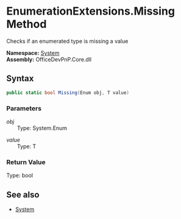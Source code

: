 # EnumerationExtensions.Missing Method  
Checks if an enumerated type is missing a value  

**Namespace:** [System](System.md)  
**Assembly:** OfficeDevPnP.Core.dll  
## Syntax
```C#
public static bool Missing(Enum obj, T value)
```
### Parameters
*obj*  
&emsp;&emsp;Type: System.Enum  

*value*  
&emsp;&emsp;Type: T  

### Return Value
Type: bool  

## See also
- [System](System.md)
